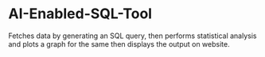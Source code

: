 # AI-Enabled-SQL-Tool
Fetches data by generating an SQL query, then performs statistical analysis and plots a graph for the same then displays the output on website.
